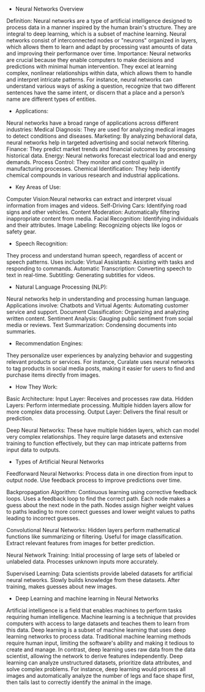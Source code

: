 - Neural Networks Overview

Definition: Neural networks are a type of artificial intelligence designed to process data in a manner inspired by the human brain's structure. They are integral to deep learning, which is a subset of machine learning. Neural networks consist of interconnected nodes or "neurons" organized in layers, which allows them to learn and adapt by processing vast amounts of data and improving their performance over time.
Importance: Neural networks are crucial because they enable computers to make decisions and predictions with minimal human intervention. They excel at learning complex, nonlinear relationships within data, which allows them to handle and interpret intricate patterns. For instance, neural networks can understand various ways of asking a question, recognize that two different sentences have the same intent, or discern that a place and a person’s name are different types of entities.

* Applications:
  
Neural networks have a broad range of applications across different industries:
Medical Diagnosis: They are used for analyzing medical images to detect conditions and diseases.
Marketing: By analyzing behavioral data, neural networks help in targeted advertising and social network filtering.
Finance: They predict market trends and financial outcomes by processing historical data.
Energy: Neural networks forecast electrical load and energy demands.
Process Control: They monitor and control quality in manufacturing processes.
Chemical Identification: They help identify chemical compounds in various research and industrial applications.

- Key Areas of Use:

Computer Vision:Neural networks can extract and interpret visual information from images and videos. 
Self-Driving Cars: Identifying road signs and other vehicles.
Content Moderation: Automatically filtering inappropriate content from media.
Facial Recognition: Identifying individuals and their attributes.
Image Labeling: Recognizing objects like logos or safety gear.

- Speech Recognition:

They process and understand human speech, regardless of accent or speech patterns. Uses include:
Virtual Assistants: Assisting with tasks and responding to commands.
Automatic Transcription: Converting speech to text in real-time.
Subtitling: Generating subtitles for videos.

* Natural Language Processing (NLP):

Neural networks help in understanding and processing human language. Applications involve:
Chatbots and Virtual Agents: Automating customer service and support.
Document Classification: Organizing and analyzing written content.
Sentiment Analysis: Gauging public sentiment from social media or reviews.
Text Summarization: Condensing documents into summaries.

* Recommendation Engines:

They personalize user experiences by analyzing behavior and suggesting relevant products or services. For instance, Curalate uses neural networks to tag products in social media posts, making it easier for users to find and purchase items directly from images.

* How They Work:

Basic Architecture:
Input Layer: Receives and processes raw data.
Hidden Layers: Perform intermediate processing. Multiple hidden layers allow for more complex data processing.
Output Layer: Delivers the final result or prediction.

Deep Neural Networks:
These have multiple hidden layers, which can model very complex relationships. They require large datasets and extensive training to function effectively, but they can map intricate patterns from input data to outputs.

* Types of Artificial Neural Networks

Feedforward Neural Networks:
Process data in one direction from input to output node.
Use feedback process to improve predictions over time.

Backpropagation Algorithm:
Continuous learning using corrective feedback loops.
Uses a feedback loop to find the correct path.
Each node makes a guess about the next node in the path.
Nodes assign higher weight values to paths leading to more correct guesses and lower weight values to paths leading to incorrect guesses.

Convolutional Neural Networks:
Hidden layers perform mathematical functions like summarizing or filtering.
Useful for image classification.
Extract relevant features from images for better prediction.

Neural Network Training:
Initial processing of large sets of labeled or unlabeled data.
Processes unknown inputs more accurately.

Supervised Learning:
Data scientists provide labeled datasets for artificial neural networks.
Slowly builds knowledge from these datasets.
After training, makes guesses about new images.

* Deep Learning and machine learning in Neural Networks

Artificial intelligence is a field that enables machines to perform tasks requiring human intelligence.
Machine learning is a technique that provides computers with access to large datasets and teaches them to learn from this data.
Deep learning is a subset of machine learning that uses deep learning networks to process data.
Traditional machine learning methods require human input, limiting the software's ability and making it tedious to create and manage.
In contrast, deep learning uses raw data from the data scientist, allowing the network to derive features independently.
Deep learning can analyze unstructured datasets, prioritize data attributes, and solve complex problems.
For instance, deep learning would process all images and automatically analyze the number of legs and face shape first, then tails last to correctly identify the animal in the image.
